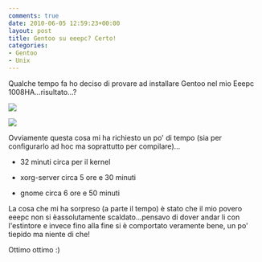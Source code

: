 ```yaml
---
comments: true
date: 2010-06-05 12:59:23+00:00
layout: post
title: Gentoo su eeepc? Certo!
categories:
- Gentoo
- Unix
---
```


Qualche tempo fa ho deciso di provare ad installare Gentoo nel mio Eeepc 1008HA...risultato...?


[![](http://www.allfreeportal.com/imghost2/thumbs/534655system.png)](http://www.allfreeportal.com/imghost2/viewer.php?id=534655system.png)




[![](http://www.allfreeportal.com/imghost2/thumbs/800319risorse.png)](http://www.allfreeportal.com/imghost2/viewer.php?id=800319risorse.png)


Ovviamente questa cosa mi ha richiesto un po' di tempo (sia per configurarlo ad hoc ma soprattutto per compilare)...



	
  * 32 minuti circa per il kernel

	
  * xorg-server circa 5 ore e 30 minuti

	
  * gnome circa 6 ore e 50 minuti


La cosa che mi ha sorpreso (a parte il tempo) è stato che il mio povero eeepc non si èassolutamente scaldato...pensavo di dover andar li con l'estintore e invece fino alla fine si è comportato veramente bene, un po' tiepido ma niente di che!

Ottimo ottimo :)
